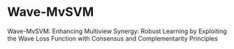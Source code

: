 # Wave-MvSVM
Wave-MvSVM: Enhancing Multiview Synergy: Robust Learning by Exploiting the Wave Loss Function with Consensus and Complementarity Principles
